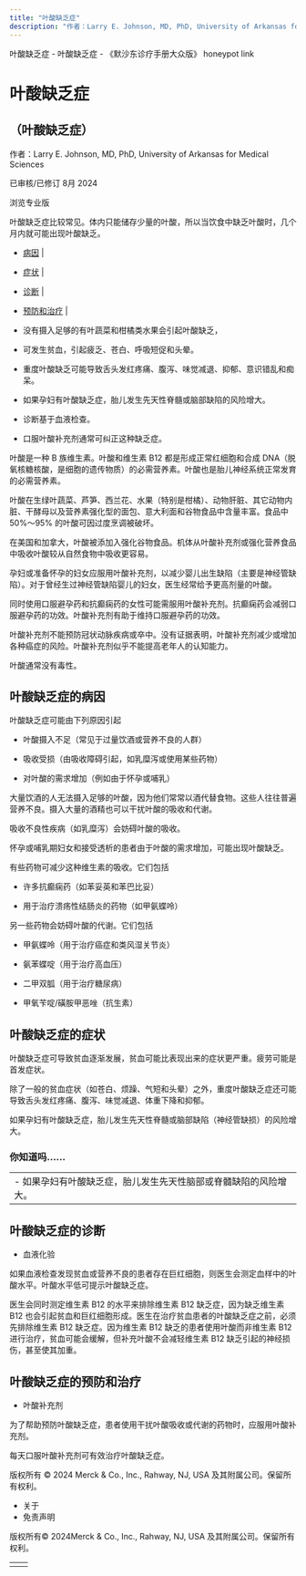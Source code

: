 ```yaml
---
title: "叶酸缺乏症"
description: "作者：Larry E. Johnson, MD, PhD, University of Arkansas for Medical Sciences"
---
```


﻿叶酸缺乏症 \- 叶酸缺乏症 \- 《默沙东诊疗手册大众版》 honeypot link

# 叶酸缺乏症

## （叶酸缺乏症）

作者：Larry E. Johnson, MD, PhD, University of Arkansas for Medical Sciences

已审核/已修订 8月 2024

浏览专业版

叶酸缺乏症比较常见。体内只能储存少量的叶酸，所以当饮食中缺乏叶酸时，几个月内就可能出现叶酸缺乏。

- [病因](#病因_v45105642_zh) \|
- [症状](#症状_v45105674_zh) \|
- [诊断](#诊断_v45105692_zh) \|
- [预防和治疗](#预防和治疗_v45105701_zh) \|

- 没有摄入足够的有叶蔬菜和柑橘类水果会引起叶酸缺乏，

- 可发生贫血，引起疲乏、苍白、呼吸短促和头晕。

- 重度叶酸缺乏可能导致舌头发红疼痛、腹泻、味觉减退、抑郁、意识错乱和痴呆。

- 如果孕妇有叶酸缺乏症，胎儿发生先天性脊髓或脑部缺陷的风险增大。

- 诊断基于血液检查。

- 口服叶酸补充剂通常可纠正这种缺乏症。


叶酸是一种 B 族维生素。叶酸和维生素 B12 都是形成正常红细胞和合成 DNA（脱氧核糖核酸，是细胞的遗传物质）的必需营养素。叶酸也是胎儿神经系统正常发育的必需营养素。

叶酸在生绿叶蔬菜、芦笋、西兰花、水果（特别是柑橘）、动物肝脏、其它动物内脏、干酵母以及营养素强化型的面包、意大利面和谷物食品中含量丰富。食品中 50%～95% 的叶酸可因过度烹调被破坏。

在美国和加拿大，叶酸被添加入强化谷物食品。机体从叶酸补充剂或强化营养食品中吸收叶酸较从自然食物中吸收更容易。

孕妇或准备怀孕的妇女应服用叶酸补充剂，以减少婴儿出生缺陷（主要是神经管缺陷）。对于曾经生过神经管缺陷婴儿的妇女，医生经常给予更高剂量的叶酸。

同时使用口服避孕药和抗癫痫药的女性可能需服用叶酸补充剂。抗癫痫药会减弱口服避孕药的功效。叶酸补充剂有助于维持口服避孕药的功效。

叶酸补充剂不能预防冠状动脉疾病或卒中。没有证据表明，叶酸补充剂减少或增加各种癌症的风险。叶酸补充剂似乎不能提高老年人的认知能力。

叶酸通常没有毒性。

## 叶酸缺乏症的病因

叶酸缺乏症可能由下列原因引起

- 叶酸摄入不足（常见于过量饮酒或营养不良的人群）

- 吸收受损（由吸收障碍引起，如乳糜泻或使用某些药物）

- 对叶酸的需求增加（例如由于怀孕或哺乳）


大量饮酒的人无法摄入足够的叶酸，因为他们常常以酒代替食物。这些人往往普遍营养不良。摄入大量的酒精也可以干扰叶酸的吸收和代谢。

吸收不良性疾病（如乳糜泻）会妨碍叶酸的吸收。

怀孕或哺乳期妇女和接受透析的患者由于叶酸的需求增加，可能出现叶酸缺乏。

有些药物可减少这种维生素的吸收。它们包括

- 许多抗癫痫药（如苯妥英和苯巴比妥）

- 用于治疗溃疡性结肠炎的药物（如甲氨蝶呤）


另一些药物会妨碍叶酸的代谢。它们包括

- 甲氨蝶呤（用于治疗癌症和类风湿关节炎）

- 氨苯蝶啶（用于治疗高血压）

- 二甲双胍（用于治疗糖尿病）

- 甲氧苄啶/磺胺甲恶唑（抗生素）


## 叶酸缺乏症的症状

叶酸缺乏症可导致贫血逐渐发展，贫血可能比表现出来的症状更严重。疲劳可能是首发症状。

除了一般的贫血症状（如苍白、烦躁、气短和头晕）之外，重度叶酸缺乏症还可能导致舌头发红疼痛、腹泻、味觉减退、体重下降和抑郁。

如果孕妇有叶酸缺乏症，胎儿发生先天性脊髓或脑部缺陷（神经管缺损）的风险增大。

### 你知道吗……

|     |
| --- |
| - 如果孕妇有叶酸缺乏症，胎儿发生先天性脑部或脊髓缺陷的风险增大。 |

## 叶酸缺乏症的诊断

- 血液化验


如果血液检查发现贫血或营养不良的患者存在巨红细胞，则医生会测定血样中的叶酸水平。叶酸水平低可提示叶酸缺乏症。

医生会同时测定维生素 B12 的水平来排除维生素 B12 缺乏症，因为缺乏维生素 B12 也会引起贫血和巨红细胞形成。医生在治疗贫血患者的叶酸缺乏症之前，必须先排除维生素 B12 缺乏症。因为维生素 B12 缺乏的患者使用叶酸而非维生素 B12 进行治疗，贫血可能会缓解，但补充叶酸不会减轻维生素 B12 缺乏引起的神经损伤，甚至使其加重。

## 叶酸缺乏症的预防和治疗

- 叶酸补充剂


为了帮助预防叶酸缺乏症，患者使用干扰叶酸吸收或代谢的药物时，应服用叶酸补充剂。

每天口服叶酸补充剂可有效治疗叶酸缺乏症。



版权所有 © 2024
Merck & Co., Inc., Rahway, NJ, USA 及其附属公司。保留所有权利。

- 关于
- 免责声明

版权所有© 2024Merck & Co., Inc., Rahway, NJ, USA 及其附属公司。保留所有权利。

|     |     |
| --- | --- |
|  |  |